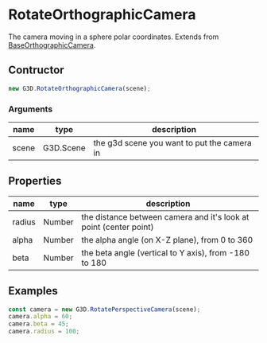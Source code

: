 # RotateOrthographicCamera

The camera moving in a sphere polar coordinates. Extends from [BaseOrthographicCamera](./BaseOrthographicCamera).

## Contructor

```javascript
new G3D.RotateOrthographicCamera(scene);
```

### Arguments

| name  | type      | description                                 |
| ----- | --------- | ------------------------------------------- |
| scene | G3D.Scene | the g3d scene you want to put the camera in |

## Properties

| name   | type   | description                                                       |
| ------ | ------ | ----------------------------------------------------------------- |
| radius | Number | the distance between camera and it's look at point (center point) |
| alpha  | Number | the alpha angle (on X-Z plane), from 0 to 360                     |
| beta   | Number | the beta angle (vertical to Y axis), from -180 to 180             |


## Examples

```javascript
const camera = new G3D.RotatePerspectiveCamera(scene);
camera.alpha = 60;
camera.beta = 45;
camera.radius = 100;
```